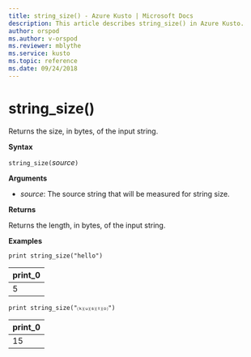 ```yaml
---
title: string_size() - Azure Kusto | Microsoft Docs
description: This article describes string_size() in Azure Kusto.
author: orspod
ms.author: v-orspod
ms.reviewer: mblythe
ms.service: kusto
ms.topic: reference
ms.date: 09/24/2018
---
```

# string_size()

Returns the size, in bytes, of the input string.
		
**Syntax**

`string_size(`*source*`)`

**Arguments**

* *source*: The source string that will be measured for string size.

**Returns**

Returns the length, in bytes, of the input string.

**Examples**

```kusto
print string_size("hello")
```

|print_0|
|---|
|5|

```kusto
print string_size("⒦⒰⒮⒯⒪")
```

|print_0|
|---|
|15|